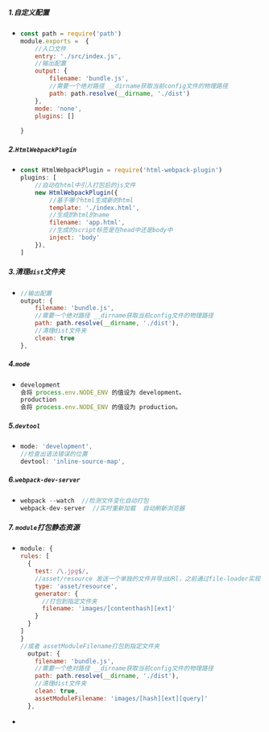 ##### 1.自定义配置

- ```js
  const path = require('path')
  module.exports =  {
      //入口文件
      entry: './src/index.js',
      //输出配置
      output: {
          filename: 'bundle.js',
          //需要一个绝对路径 __dirname获取当前config文件的物理路径 
          path: path.resolve(__dirname, './dist')
      },
      mode: 'none',
      plugins: []
      
  }
  ```

##### 2.`HtmlWebpackPlugin`

- ```js
  const HtmlWebpackPlugin = require('html-webpack-plugin')
  plugins: [
      //自动在html中引入打包后的js文件
      new HtmlWebpackPlugin({
          //基于哪个html生成新的html
          template: './index.html',
          //生成的html的name
          filename: 'app.html',
          //生成的script标签是在head中还是body中
          inject: 'body'
      }),
  ]
  ```

##### 3.清理`dist`文件夹

- ```js
  //输出配置
  output: {
      filename: 'bundle.js',
      //需要一个绝对路径 __dirname获取当前config文件的物理路径 
      path: path.resolve(__dirname, './dist'),
      //清理dist文件夹
      clean: true
  },
  ```

##### 4.`mode`

- ```js
  development
  会将 process.env.NODE_ENV 的值设为 development。
  production
  会将 process.env.NODE_ENV 的值设为 production。
  ```

##### 5.`devtool`

- ```js
  mode: 'development',
  //检查出语法错误的位置
  devtool: 'inline-source-map',
  ```

##### 6.`webpack-dev-server`

- ```js
  webpack --watch  //检测文件变化自动打包
  webpack-dev-server  //实时重新加载  自动刷新浏览器
  ```

##### 7. `module`打包静态资源

- ```js
  module: {
  rules: [
    {
      test: /\.jpg$/,
      //asset/resource 发送一个单独的文件并导出URl，之前通过file-loader实现
      type: 'asset/resource',
      generator: {
        //打包到指定文件夹
        filename: 'images/[contenthash][ext]'
      }
    }
  ]
  }
  //或者 assetModuleFilename打包到指定文件夹
    output: {
      filename: 'bundle.js',
      //需要一个绝对路径 __dirname获取当前config文件的物理路径 
      path: path.resolve(__dirname, './dist'),
      //清理dist文件夹
      clean: true,
      assetModuleFilename: 'images/[hash][ext][query]' 
    },
  ```

- 